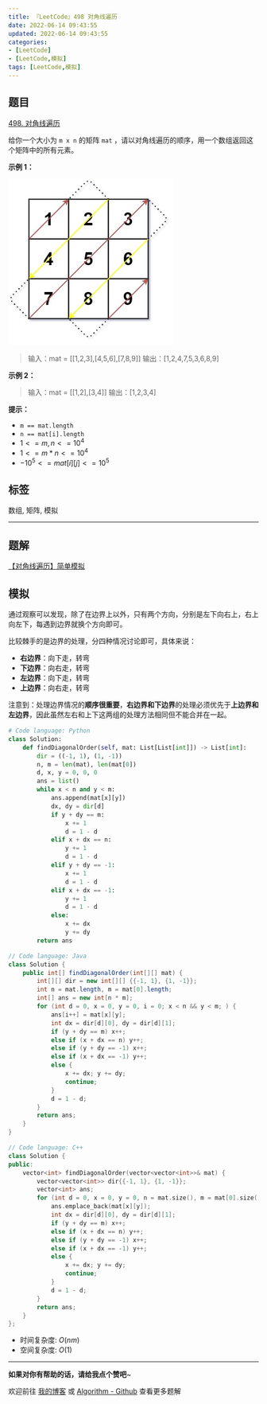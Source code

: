 ```yaml
---
title: 『LeetCode』498 对角线遍历
date: 2022-06-14 09:43:55
updated: 2022-06-14 09:43:55
categories:
- [LeetCode]
- [LeetCode,模拟]
tags: [LeetCode,模拟]
---
```

## 题目

[498. 对角线遍历](https://leetcode.cn/problems/diagonal-traverse/)

<!--more-->

给你一个大小为 `m x n` 的矩阵 `mat` ，请以对角线遍历的顺序，用一个数组返回这个矩阵中的所有元素。

**示例 1：**

![example1](498_对角线遍历(中等)/20220614094424.png)

> 输入：mat = [[1,2,3],[4,5,6],[7,8,9]]
> 输出：[1,2,4,7,5,3,6,8,9]

**示例 2：**

> 输入：mat = [[1,2],[3,4]]
> 输出：[1,2,3,4]

**提示：**

- `m == mat.length`
- `n == mat[i].length`
- $1 <= m, n <= 10^{4}$
- $1 <= m * n <= 10^{4}$
- $-10^{5} <= mat[i][j] <= 10^{5}$

## 标签

数组, 矩阵, 模拟

---

## 题解

[【对角线遍历】简单模拟](https://leetcode.cn/problems/diagonal-traverse/solution/by-meteordream-xehp/)

## 模拟

通过观察可以发现，除了在边界上以外，只有两个方向，分别是左下向右上，右上向左下，每遇到边界就换个方向即可。

比较棘手的是边界的处理，分四种情况讨论即可，具体来说：

- **右边界**：向下走，转弯
- **下边界**：向右走，转弯
- **左边界**：向下走，转弯
- **上边界**：向右走，转弯

注意到：处理边界情况的**顺序很重要**，**右边界和下边界**的处理必须优先于**上边界和左边界**，因此虽然左右和上下这两组的处理方法相同但不能合并在一起。

```Python
# Code language: Python
class Solution:
    def findDiagonalOrder(self, mat: List[List[int]]) -> List[int]:
        dir = ((-1, 1), (1, -1))
        n, m = len(mat), len(mat[0])
        d, x, y = 0, 0, 0
        ans = list()
        while x < n and y < m:
            ans.append(mat[x][y])
            dx, dy = dir[d]
            if y + dy == m:
                x += 1
                d = 1 - d
            elif x + dx == n:
                y += 1
                d = 1 - d
            elif y + dy == -1:
                x += 1
                d = 1 - d
            elif x + dx == -1:
                y += 1
                d = 1 - d
            else:
                x += dx
                y += dy
        return ans
```

```Java
// Code language: Java
class Solution {
    public int[] findDiagonalOrder(int[][] mat) {
        int[][] dir = new int[][] {{-1, 1}, {1, -1}};
        int n = mat.length, m = mat[0].length;
        int[] ans = new int[n * m];
        for (int d = 0, x = 0, y = 0, i = 0; x < n && y < m; ) {
            ans[i++] = mat[x][y];
            int dx = dir[d][0], dy = dir[d][1];
            if (y + dy == m) x++;
            else if (x + dx == n) y++;
            else if (y + dy == -1) x++;
            else if (x + dx == -1) y++;
            else {
                x += dx; y += dy;
                continue;
            }
            d = 1 - d;
        }
        return ans;
    }
}
```

```C++
// Code language: C++
class Solution {
public:
    vector<int> findDiagonalOrder(vector<vector<int>>& mat) {
        vector<vector<int>> dir{{-1, 1}, {1, -1}};
        vector<int> ans;
        for (int d = 0, x = 0, y = 0, n = mat.size(), m = mat[0].size(); x < n && y < m; ) {
            ans.emplace_back(mat[x][y]);
            int dx = dir[d][0], dy = dir[d][1];
            if (y + dy == m) x++;
            else if (x + dx == n) y++;
            else if (y + dy == -1) x++;
            else if (x + dx == -1) y++;
            else {
                x += dx; y += dy;
                continue;
            }
            d = 1 - d;
        }
        return ans;
    }
};
```

- 时间复杂度: $O(nm)$
- 空间复杂度: $O(1)$

---

**如果对你有帮助的话，请给我点个赞吧**~

欢迎前往 [我的博客](https://meteordream.github.io/categories/LeetCode/) 或 [Algorithm - Github](https://github.com/MeteorDream/Algorithm) 查看更多题解
